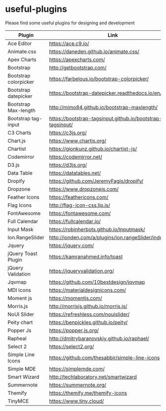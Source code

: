 # useful-plugins
Please find some useful plugins for designing and development



<table class="table table-striped table-bordered">
                  <thead>
                    <tr>
                      <th>Plugin</th>
                      <th>Link</th>
                    </tr>
                  </thead>
                  <tbody>
                    <tr>
                      <td>Ace Editor</td>
                      <td><a href="https://ace.c9.io/" target="_blank">https://ace.c9.io/</a></td>
                    </tr>
                    <tr>
                      <td>Animate.css</td>
                      <td><a href="https://daneden.github.io/animate.css/" target="_blank">https://daneden.github.io/animate.css/</a></td>
                    </tr>
                    <tr>
                      <td>Apex Charts</td>
                      <td><a href="https://apexcharts.com/" target="_blank">https://apexcharts.com/</a></td>
                    </tr>
                    <tr>
                      <td>Bootstrap</td>
                      <td><a href="https://getbootstrap.com/" target="_blank">http://getbootstrap.com/</a></td>
                    </tr>
                    <tr>
                      <td>Bootstrap colorpicker</td>
                      <td><a href="https://farbelous.io/bootstrap-colorpicker/" target="_blank">https://farbelous.io/bootstrap-colorpicker/</a></td>
                    </tr>
                    <tr>
                      <td>Bootstrap datepicker</td>
                      <td><a href="https://bootstrap-datepicker.readthedocs.io/en/latest/" target="_blank">https://bootstrap-datepicker.readthedocs.io/en/latest/</a></td>
                    </tr>
                    <tr>
                      <td>Bootstrap Max-length</td>
                      <td><a href="https://mimo84.github.io/bootstrap-maxlength/" target="_blank">http://mimo84.github.io/bootstrap-maxlength/</a></td>
                    </tr>
                    <tr>
                      <td>Bootstrap tag-input</td>
                      <td><a href="https://bootstrap-tagsinput.github.io/bootstrap-tagsinput/" target="_blank">https://bootstrap-tagsinput.github.io/bootstrap-tagsinput/</a></td>
                    </tr>
                    <tr>
                      <td>C3 Charts</td>
                      <td><a href="https://c3js.org/" target="_blank">https://c3js.org/</a></td>
                    </tr>
                    <tr>
                      <td>Chart.js</td>
                      <td><a href="https://www.chartjs.org/" target="_blank">https://www.chartjs.org/</a></td>
                    </tr>
                    <tr>
                      <td>Chartist</td>
                      <td><a href="https://gionkunz.github.io/chartist-js/" target="_blank">https://gionkunz.github.io/chartist-js/</a></td>
                    </tr>
                    <tr>
                      <td>Codemirror</td>
                      <td><a href="https://codemirror.net/" target="_blank">https://codemirror.net/</a></td>
                    </tr>
                    <tr>
                      <td>D3.js</td>
                      <td><a href="https://d3js.org/" target="_blank">https://d3js.org/</a></td>
                    </tr>
                    <tr>
                      <td>Data Table</td>
                      <td><a href="https://datatables.net/" target="_blank">https://datatables.net/</a></td>
                    </tr>
                    <tr>
                      <td>Dropify</td>
                      <td><a href="https://github.com/JeremyFagis/dropify/" target="_blank">https://github.com/JeremyFagis/dropify/</a></td>
                    </tr>
                    <tr>
                      <td>Dropzone</td>
                      <td><a href="https://www.dropzonejs.com/" target="_blank">https://www.dropzonejs.com/</a></td>
                    </tr>
                    <tr>
                      <td>Feather Icons</td>
                      <td><a href="https://feathericons.com/" target="_blank">https://feathericons.com/</a></td>
                    </tr>
                    <tr>
                      <td>Flag Icons</td>
                      <td><a href="http://flag-icon-css.lip.is/" target="_blank">http://flag-icon-css.lip.is/</a></td>
                    </tr>
                    <tr>
                      <td>FontAwesome</td>
                      <td><a href="https://fontawesome.com/" target="_blank">https://fontawesome.com/</a></td>
                    </tr>
                    <tr>
                      <td>Full Calendar</td>
                      <td><a href="https://fullcalendar.io/" target="_blank">https://fullcalendar.io/</a></td>
                    </tr>
                    <tr>
                      <td>Input Mask</td>
                      <td><a href="https://robinherbots.github.io/Inputmask/" target="_blank">https://robinherbots.github.io/Inputmask/</a></td>
                    </tr>
                    <tr>
                      <td>Ion.RangeSlider</td>
                      <td><a href="http://ionden.com/a/plugins/ion.rangeSlider/index.html" target="_blank">http://ionden.com/a/plugins/ion.rangeSlider/index.html</a></td>
                    </tr>
                    <tr>
                      <td>Jquery</td>
                      <td><a href="https://jquery.com/" target="_blank">https://jquery.com/</a></td>
                    </tr>
                    <tr>
                      <td>jQuery Toast Plugin</td>
                      <td><a href="https://kamranahmed.info/toast" target="_blank">https://kamranahmed.info/toast</a></td>
                    </tr>
                    <tr>
                      <td>jQuery Validation</td>
                      <td><a href="https://jqueryvalidation.org/" target="_blank">https://jqueryvalidation.org/</a></td>
                    </tr>
                    <tr>
                      <td>Jqvmap</td>
                      <td><a href="https://github.com/10bestdesign/jqvmap" target="_blank">https://github.com/10bestdesign/jqvmap</a></td>
                    </tr>
                    <tr>
                      <td>MDI Icons</td>
                      <td><a href="https://materialdesignicons.com/" target="_blank">https://materialdesignicons.com/</a></td>
                    </tr>
                    <tr>
                      <td>Moment js</td>
                      <td><a href="https://momentjs.com/" target="_blank">https://momentjs.com/</a></td>
                    </tr>
                    <tr>
                      <td>Morris.js</td>
                      <td><a href="https://morrisjs.github.io/morris.js/" target="_blank">http://morrisjs.github.io/morris.js/</a></td>
                    </tr>
                    <tr>
                      <td>NoUI Slider</td>
                      <td><a href="https://refreshless.com/nouislider/" target="_blank">https://refreshless.com/nouislider/</a></td>
                    </tr>
                    <tr>
                      <td>Peity chart</td>
                      <td><a href="https://benpickles.github.io/peity/" target="_blank">https://benpickles.github.io/peity/</a></td>
                    </tr>
                    <tr>
                      <td>Popper Js</td>
                      <td><a href="https://popper.js.org/" target="_blank">https://popper.js.org/</a></td>
                    </tr>
                    <tr>
                      <td>Rapheal</td>
                      <td><a href="https://dmitrybaranovskiy.github.io/raphael/" target="_blank">http://dmitrybaranovskiy.github.io/raphael/</a></td>
                    </tr>
                    <tr>
                      <td>Select 2</td>
                      <td><a href="https://select2.org/" target="_blank">https://select2.org/</a></td>
                    </tr>
                    <tr>
                      <td>Simple Line Icons</td>
                      <td><a href="https://github.com/thesabbir/simple-line-icons" target="_blank">https://github.com/thesabbir/simple-line-icons</a></td>
                    </tr>
                    <tr>
                      <td>Simple MDE</td>
                      <td><a href="https://simplemde.com/" target="_blank">https://simplemde.com/</a></td>
                    </tr>
                    <tr>
                      <td>Smart Wizard</td>
                      <td><a href="http://techlaboratory.net/smartwizard" target="_blank">http://techlaboratory.net/smartwizard</a></td>
                    </tr>
                    <tr>
                      <td>Summernote</td>
                      <td><a href="https://summernote.org/" target="_blank">https://summernote.org/</a></td>
                    </tr>
                    <tr>
                      <td>Themify</td>
                      <td><a href="https://themify.me/themify-icons" target="_blank">https://themify.me/themify-icons</a></td>
                    </tr>
                    <tr>
                      <td>TinyMCE</td>
                      <td><a href="https://www.tiny.cloud/" target="_blank">https://www.tiny.cloud/</a></td>
                    </tr>
                  </tbody>
                </table>





